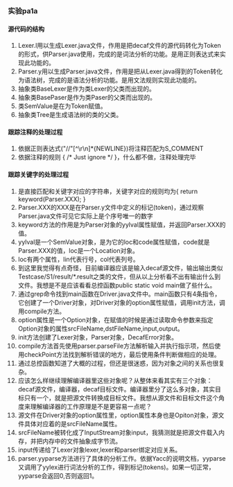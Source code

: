 ### 实验pa1a

#### 源代码的结构

1. Lexer.l用以生成Lexer.java文件，作用是把decaf文件的源代码转化为Token的形式，供Parser.java使用，完成的是词法分析的功能。是用正则表达式来实现此功能的。
2. Parser.y用以生成Parser.java文件，作用是把从Lexer.java得到的Token转化为语法树，完成的是语法分析的功能。是用文法规则实现此功能的。
3. 抽象类BaseLexer是作为类Lexer的父类而出现的。
4. 抽象类BasePaser是作为类Paser的父类而出现的。
5. 类SemValue是在为Token赋值。
6. 抽象类Tree是生成语法树的类的父类。

#### 跟踪注释的处理过程
1. 依据正则表达式("//"[^\r\n]*{NEWLINE})将注释匹配为S_COMMENT
2. 依据注释的规则 { /* Just ignore */ }，什么都不做，注释处理完毕

#### 跟踪关键字的处理过程
1. 是直接匹配和关键字对应的字符串，关键字对应的规则均为{ return keyword(Parser.XXX); }
2. Parser.XXX的XXX是在Parser.y文件中定义的标记(token)，通过观察Parser.java文件可见它实际上是个序号唯一的数字
3. keyword方法的作用是为Parser对象的yylval属性赋值，并返回Parser.XXX的值。
4. yylval是一个SemValue对象，是为它的loc和code属性赋值，code就是Parser.XXX的值，loc是一个Location对象。
5. loc有两个属性，lin代表行号，col代表列号。
6. 到这里我觉得有点奇怪，目前编译器应该是输入decaf源文件，输出输出类似Testcase/S1/result/*.result之类的文件，但从以上分析看不出有输出什么到文件。我想是不是应该看看总控函数public static void main做了些什么。
7. 通过grep命令找到main函数在Driver.java文件中。main函数只有4条指令，它创建了一个Driver对象，对Driver对象的option属性赋值，调用init方法，调用compile方法。
8. option属性是一个Option对象，在赋值的时候是通过读取命令参数来指定Option对象的属性srcFileName,dstFileName,input,output。
9. init方法创建了Lexer对象，Parser对象，DecafError对象。
10. compile方法首先使用parser.parseFile方法解析输入并执行指示项，然后使用checkPoint方法找到解析错误的地方，最后使用条件判断做相应的处理。
11. 通过总控函数知道了大概的过程，但还是很迷惑，因为对象之间的关系也很复杂。
12. 应该怎么样继续理解编译器里这些对象呢？从整体来看其实有三个对象：decaf源文件，编译器，decaf目标文件。编译器里分了这么多对象，其实目标只有一个，就是把源文件转换成目标文件。我想从源文件和目标文件这个角度来理解编译器的工作原理是不是更容易一点呢？
13. 源文件在Driver对象的option属性里，option属性本身也是Opiton对象，源文件具体对应着的是srcFileName属性。
14. srcFileName被转化成了InputStream对象input，我猜测就是把源文件载入内存，并把内存中的文件抽象成字节流。
15. input传递给了Lexer对象lexer,lexer和parser绑定对应关系。
16. parser.yyparse方法进行了具体的分析工作。依据Yacc的说明文档，yyparse又调用了yylex进行词法分析的工作，得到标记(tokens)。如果一切正常，yyparse会返回0,否则返回1。








































